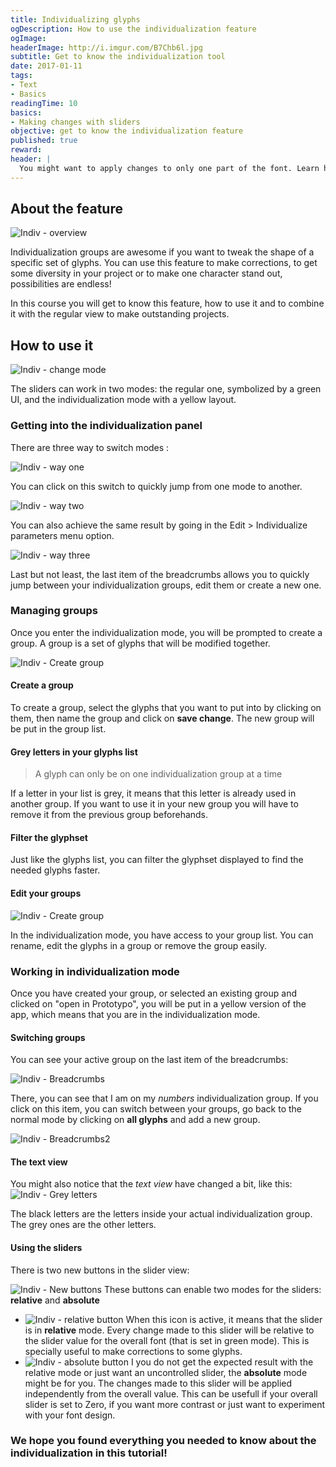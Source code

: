 ```yaml
---
title: Individualizing glyphs
ogDescription: How to use the individualization feature
ogImage:
headerImage: http://i.imgur.com/B7Chb6l.jpg
subtitle: Get to know the individualization tool
date: 2017-01-11
tags:
- Text
- Basics
readingTime: 10
basics: 
- Making changes with sliders
objective: get to know the individualization feature
published: true
reward:
header: |
  You might want to apply changes to only one part of the font. Learn how to use the individualization feature to do it!
---
```


## About the feature
![Indiv - overview](indiv-main.gif)

Individualization groups are awesome if you want to tweak the shape of a specific set of glyphs.
You can use this feature to make corrections, to get some diversity in your project or to make one character stand out, possibilities are endless! 

In this course you will get to know this feature, how to use it and to combine it with the regular view to make outstanding projects.

## How to use it
![Indiv - change mode](indiv-changeview.gif)

The sliders can work in two modes: the regular one, symbolized by a green UI, and the individualization mode with a yellow layout.

### Getting into the individualization panel

There are three way to switch modes :

![Indiv - way one](indiv-one.jpg)

You can click on this switch to quickly jump from one mode to another.

![Indiv - way two](indiv-two.jpg)

You can also achieve the same result by going in the Edit > Individualize parameters menu option.

![Indiv - way three](indiv-three.jpg)

Last but not least, the last item of the breadcrumbs allows you to quickly jump between your individualization groups, edit them or create a new one.

### Managing groups

Once you enter the individualization mode, you will be prompted to create a group.
A group is a set of glyphs that will be modified together.

![Indiv - Create group](indiv-creategroup.gif)

#### Create a group
To create a group, select the glyphs that you want to put into by clicking on them, then name the group and click on **save change**. The new group will be put in the group list.

#### Grey letters in your glyphs list
> A glyph can only be on one individualization group at a time

If a letter in your list is grey, it means that this letter is already used in another group. If you want to use it in your new group you will have to remove it from the previous group beforehands.

#### Filter the glyphset
Just like the glyphs list, you can filter the glyphset displayed to find the needed glyphs faster.

#### Edit your groups
![Indiv - Create group](indiv-editordelete.gif)

In the individualization mode, you have access to your group list. 
You can rename, edit the glyphs in a group or remove the group easily.


### Working in individualization mode
Once you have created your group, or selected an existing group and clicked on "open in Prototypo", you will be put in a yellow version of the app, which means that you are in the individualization mode.

#### Switching groups
You can see your active group on the last item of the breadcrumbs: 

![Indiv - Breadcrumbs](indiv-ariane.png)

There, you can see that I am on my *numbers* individualization group.
If you click on this item, you can switch between your groups, go back to the normal mode by clicking on **all glyphs** and add a new group.

![Indiv - Breadcrumbs2](indiv-ariane.jpg)

#### The text view
You might also notice that the *text view* have changed a bit, like this:
![Indiv - Grey letters](indiv-greyletters.jpg)

The black letters are the letters inside your actual individualization group. The grey ones are the other letters.

#### Using the sliders 

There is two new buttons in the slider view: 

![Indiv - New buttons](indiv-absoluterelative.jpg)
These buttons can enable two modes for the sliders: **relative** and **absolute**

* ![Indiv - relative button](indiv-relative.png) When this icon is active, it means that the slider is in **relative** mode. Every change made to this slider will be relative to the slider value for the overall font (that is set in green mode). This is specially useful to make corrections to some glyphs.
* ![Indiv - absolute button](indiv-absolute.png) I you do not get the expected result with the relative mode or just want an uncontrolled slider, the **absolute** mode might be for you. The changes made to this slider will be applied independently from the overall value. This can be usefull if your overall slider is set to Zero, if you want more contrast or just want to experiment with your font design.

### We hope you found everything you needed to know about the individualization in this tutorial!